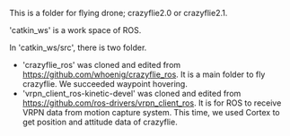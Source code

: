This is a folder for flying drone; crazyflie2.0 or crazyflie2.1. 

'catkin_ws' is a work space of ROS.

In 'catkin_ws/src', there is two folder. 
- 'crazyflie_ros' was cloned and edited from https://github.com/whoenig/crazyflie_ros. 
It is a main folder to fly crazyflie. We succeeded waypoint hovering.
- 'vrpn_client_ros-kinetic-devel' was cloned and edited from https://github.com/ros-drivers/vrpn_client_ros.
It is for ROS to receive VRPN data from motion capture system. This time, we used Cortex to get position and attitude data of crazyflie.  
